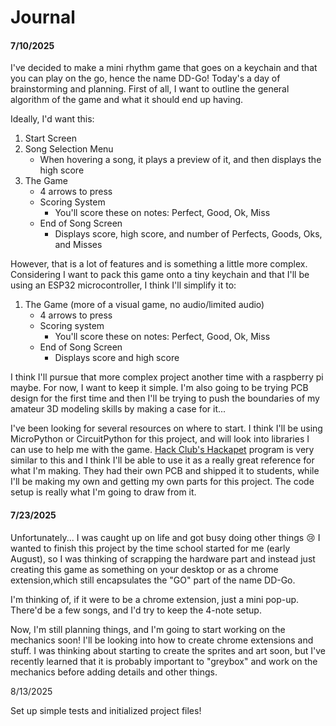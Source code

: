 # Journal

#### 7/10/2025

I've decided to make a mini rhythm game that goes on a keychain and that you can play on the go, hence the name DD-Go! Today's a day of brainstorming and planning. First of all, I want to outline the general algorithm of the game and what it should end up having.

Ideally, I'd want this:
1. Start Screen
2. Song Selection Menu
    - When hovering a song, it plays a preview of it, and then displays the high score
3. The Game
    - 4 arrows to press
    - Scoring System
        - You'll score these on notes: Perfect, Good, Ok, Miss
    - End of Song Screen
        - Displays score, high score, and number of Perfects, Goods, Oks, and Misses

However, that is a lot of features and is something a little more complex. Considering I want to pack this game onto a tiny keychain and that I'll be using an ESP32 microcontroller, I think I'll simplify it to:
1. The Game (more of a visual game, no audio/limited audio)
    - 4 arrows to press
    - Scoring system
        - You'll score these on notes: Perfect, Good, Ok, Miss
    - End of Song Screen
        - Displays score and high score

I think I'll pursue that more complex project another time with a raspberry pi maybe. For now, I want to keep it simple. I'm also going to be trying PCB design for the first time and then I'll be trying to push the boundaries of my amateur 3D modeling skills by making a case for it...

I've been looking for several resources on where to start. I think I'll be using MicroPython or CircuitPython for this project, and will look into libraries I can use to help me with the game. [Hack Club's Hackapet](https://hackapet.hackclub.com/) program is very similar to this and I think I'll be able to use it as a really great reference for what I'm making. They had their own PCB and shipped it to students, while I'll be making my own and getting my own parts for this project. The code setup is really what I'm going to draw from it.

#### 7/23/2025

Unfortunately... I was caught up on life and got busy doing other things 😢 I wanted to finish this project by the time school started for me (early August), so I was thinking of scrapping the hardware part and instead just creating this game as something on your desktop or as a chrome extension,which still encapsulates the "GO" part of the name DD-Go.

I'm thinking of, if it were to be a chrome extension, just a mini pop-up. There'd be a few songs, and I'd try to keep the 4-note setup.

Now, I'm still planning things, and I'm going to start working on the mechanics soon! I'll be looking into how to create chrome extensions and stuff. I was thinking about starting to create the sprites and art soon, but I've recently learned that it is probably important to "greybox" and work on the mechanics before adding details and other things.

8/13/2025

Set up simple tests and initialized project files!